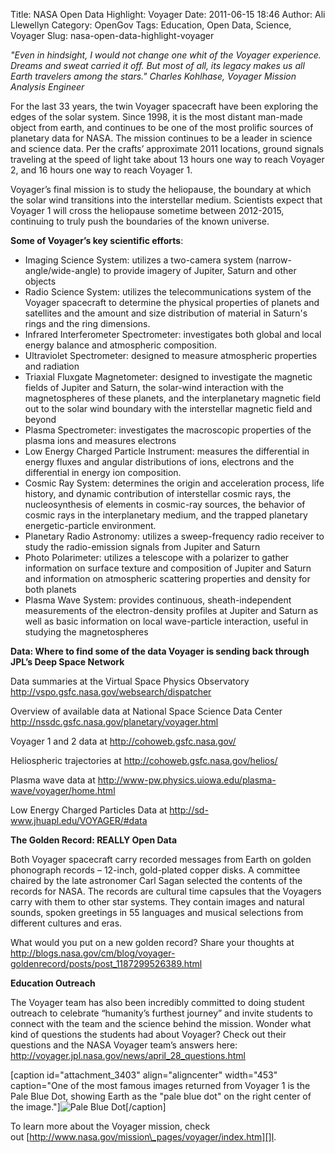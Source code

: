Title: NASA Open Data Highlight: Voyager
Date: 2011-06-15 18:46
Author: Ali Llewellyn
Category: OpenGov
Tags: Education, Open Data, Science, Voyager
Slug: nasa-open-data-highlight-voyager

*"Even in hindsight, I would not change one whit of the Voyager
experience. Dreams and sweat carried it off. But most of all, its legacy
makes us all Earth travelers among the stars." Charles Kohlhase, Voyager
Mission Analysis Engineer*

For the last 33 years, the twin Voyager spacecraft have been exploring
the edges of the solar system. Since 1998, it is the most distant
man-made object from earth, and continues to be one of the most prolific
sources of planetary data for NASA. The mission continues to be a leader
in science and science data. Per the crafts’ approximate 2011 locations,
ground signals traveling at the speed of light take about 13 hours one
way to reach Voyager 2, and 16 hours one way to reach Voyager 1.

Voyager’s final mission is to study the heliopause, the boundary at
which the solar wind transitions into the interstellar medium.
Scientists expect that Voyager 1 will cross the heliopause sometime
between 2012-2015, continuing to truly push the boundaries of the known
universe.

**Some of Voyager’s key scientific efforts**:

-   Imaging Science System: utilizes a two-camera system
    (narrow-angle/wide-angle) to provide imagery of Jupiter, Saturn and
    other objects
-   Radio Science System: utilizes the telecommunications system of the
    Voyager spacecraft to determine the physical properties of planets
    and satellites and the amount and size distribution of material in
    Saturn's rings and the ring dimensions.
-   Infrared Interferometer Spectrometer: investigates both global and
    local energy balance and atmospheric composition.
-   Ultraviolet Spectrometer: designed to measure atmospheric properties
    and radiation
-   Triaxial Fluxgate Magnetometer: designed to investigate the magnetic
    fields of Jupiter and Saturn, the solar-wind interaction with the
    magnetospheres of these planets, and the interplanetary magnetic
    field out to the solar wind boundary with the interstellar magnetic
    field and beyond
-   Plasma Spectrometer: investigates the macroscopic properties of the
    plasma ions and measures electrons
-   Low Energy Charged Particle Instrument: measures the differential in
    energy fluxes and angular distributions of ions, electrons and the
    differential in energy ion composition.
-   Cosmic Ray System: determines the origin and acceleration process,
    life history, and dynamic contribution of interstellar cosmic rays,
    the nucleosynthesis of elements in cosmic-ray sources, the behavior
    of cosmic rays in the interplanetary medium, and the trapped
    planetary energetic-particle environment.
-   Planetary Radio Astronomy: utilizes a sweep-frequency radio receiver
    to study the radio-emission signals from Jupiter and Saturn
-   Photo Polarimeter: utilizes a telescope with a polarizer to gather
    information on surface texture and composition of Jupiter and Saturn
    and information on atmospheric scattering properties and density for
    both planets
-   Plasma Wave System: provides continuous, sheath-independent
    measurements of the electron-density profiles at Jupiter and Saturn
    as well as basic information on local wave-particle interaction,
    useful in studying the magnetospheres

**Data: Where to find some of the data Voyager is sending back through
JPL’s Deep Space Network**

Data summaries at the Virtual Space Physics Observatory
<http://vspo.gsfc.nasa.gov/websearch/dispatcher>

Overview of available data at National Space Science Data Center
<http://nssdc.gsfc.nasa.gov/planetary/voyager.html>

Voyager 1 and 2 data at <http://cohoweb.gsfc.nasa.gov/>

Heliospheric trajectories at <http://cohoweb.gsfc.nasa.gov/helios/>

Plasma wave data at
<http://www-pw.physics.uiowa.edu/plasma-wave/voyager/home.html>

Low Energy Charged Particles Data at
<http://sd-www.jhuapl.edu/VOYAGER/#data>

**The Golden Record: REALLY Open Data**

Both Voyager spacecraft carry recorded messages from Earth on golden
phonograph records – 12-inch, gold-plated copper disks. A committee
chaired by the late astronomer Carl Sagan selected the contents of the
records for NASA. The records are cultural time capsules that the
Voyagers carry with them to other star systems. They contain images and
natural sounds, spoken greetings in 55 languages and musical selections
from different cultures and eras.

What would you put on a new golden record? Share your thoughts at
<http://blogs.nasa.gov/cm/blog/voyager-goldenrecord/posts/post_1187299526389.html>

**Education Outreach**

The Voyager team has also been incredibly committed to doing student
outreach to celebrate “humanity’s furthest journey” and invite students
to connect with the team and the science behind the mission. Wonder what
kind of questions the students had about Voyager? Check out their
questions and the NASA Voyager team’s answers here:
<http://voyager.jpl.nasa.gov/news/april_28_questions.html>

[caption id="attachment\_3403" align="aligncenter" width="453"
caption="One of the most famous images returned from Voyager 1 is the
Pale Blue Dot, showing Earth as the "pale blue dot" on the right center
of the image."]![Pale Blue Dot][][/caption]

To learn more about the Voyager mission, check
out [http://www.nasa.gov/mission\_pages/voyager/index.htm][]l.

  [Pale Blue Dot]: http://open.nasa.gov/wp-content/uploads/2011/06/Pale_Blue_Dot.png
  [http://www.nasa.gov/mission\_pages/voyager/index.htm]: http://www.nasa.gov/mission_pages/voyager/index.html
